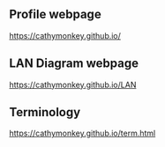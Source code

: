 ## Profile webpage
https://cathymonkey.github.io/

## LAN Diagram webpage
https://cathymonkey.github.io/LAN

## Terminology
https://cathymonkey.github.io/term.html
